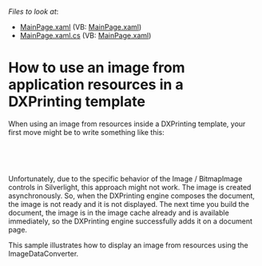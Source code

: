 <!-- default file list -->
*Files to look at*:

* [MainPage.xaml](./CS/E3916/MainPage.xaml) (VB: [MainPage.xaml](./VB/E3916/MainPage.xaml))
* [MainPage.xaml.cs](./CS/E3916/MainPage.xaml.cs) (VB: [MainPage.xaml](./VB/E3916/MainPage.xaml))
<!-- default file list end -->
# How to use an image from application resources in a DXPrinting template


<p>When using an image from resources inside a DXPrinting template, your first move might be to write something like this:</p><br />
<p><DataTemplate x:Key="reportFooter"></p><p>  <dxe:ImageEdit IsPrintingMode="True" Source="/E3916;component/Images/logo.png" /></p><p></DataTemplate></p><br />
<p>Unfortunately, due to the specific behavior of the Image / BitmapImage controls in Silverlight, this approach might not work. The image is created asynchronously. So, when the DXPrinting engine composes the document, the image is not ready and it is not displayed. The next time you build the document, the image is in the image cache already and is available immediately, so the DXPrinting engine successfully adds it on a document page.</p><p>This sample illustrates how to display an image from resources using the ImageDataConverter.<br />
</p>

<br/>


